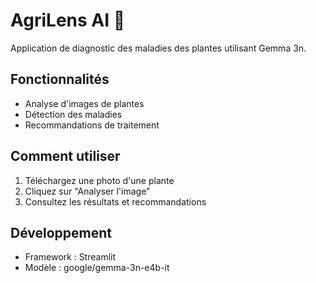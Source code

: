# AgriLens AI 🌱

Application de diagnostic des maladies des plantes utilisant Gemma 3n.

## Fonctionnalités
- Analyse d'images de plantes
- Détection des maladies
- Recommandations de traitement

## Comment utiliser
1. Téléchargez une photo d'une plante
2. Cliquez sur "Analyser l'image"
3. Consultez les résultats et recommandations

## Développement
- Framework : Streamlit
- Modèle : google/gemma-3n-e4b-it